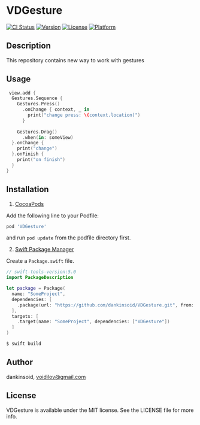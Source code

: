 # VDGesture

[![CI Status](https://img.shields.io/travis/dankinsoid/VDGesture.svg?style=flat)](https://travis-ci.org/dankinsoid/VD)
[![Version](https://img.shields.io/cocoapods/v/VDGesture.svg?style=flat)](https://cocoapods.org/pods/VD)
[![License](https://img.shields.io/cocoapods/l/VDGesture.svg?style=flat)](https://cocoapods.org/pods/VD)
[![Platform](https://img.shields.io/cocoapods/p/VDGesture.svg?style=flat)](https://cocoapods.org/pods/VD)

## Description
This repository contains new way to work with gestures

## Usage
```swift
 view.add {
  Gestures.Sequence {
    Gestures.Press()
      .onChange { context, _ in
        print("change press: \(context.location)")
      }
                
    Gestures.Drag()
      .when(in: someView)
  }.onChange {
    print("change")
  }.onFinish {
    print("on finish")
  }
}
```
## Installation
1.  [CocoaPods](https://cocoapods.org)

Add the following line to your Podfile:
```ruby
pod 'VDGesture'
```
and run `pod update` from the podfile directory first.

2. [Swift Package Manager](https://github.com/apple/swift-package-manager)

Create a `Package.swift` file.
```swift
// swift-tools-version:5.0
import PackageDescription

let package = Package(
  name: "SomeProject",
  dependencies: [
    .package(url: "https://github.com/dankinsoid/VDGesture.git", from: "0.9.0")
  ],
  targets: [
    .target(name: "SomeProject", dependencies: ["VDGesture"])
  ]
)
```
```ruby
$ swift build
```

## Author

dankinsoid, voidilov@gmail.com

## License

VDGesture is available under the MIT license. See the LICENSE file for more info.
